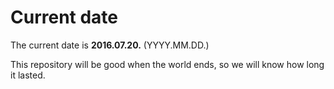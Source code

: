 # Current date

The current date is **2016.07.20.** (YYYY.MM.DD.)

This repository will be good when the world ends, so we will know how long it lasted.